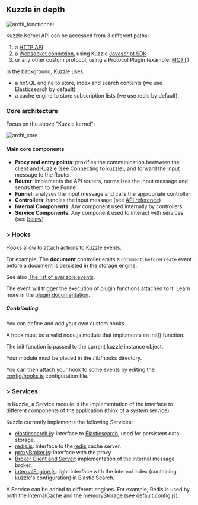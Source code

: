 ## Kuzzle in depth

![archi_fonctionnal](./images/global-overview.png)

Kuzzle Kernel API can be accessed from 3 different paths:

1. a [HTTP API](http://kuzzle.io/document/api-reference/?http)
2. a [Websocket connexion](/api-reference/?websocket), using Kuzzle [Javascript SDK](http://kuzzle.io/documentation/sdk-reference)
3. or any other custom protocol, using a Protocol Plugin (example: [MQTT](/api-reference/?mqtt))

In the background, Kuzzle uses:

* a noSQL engine to store, index and search contents (we use Elasticsearch by default).
* a cache engine to store subscription lists (we use redis by default).

### Core architecture

Focus on the above "Kuzzle kernel":

![archi_core](./images/core-architecture.png)

#### Main core components

* **Proxy and entry points**: proxifies the communication beetween the client and Kuzzle (see [Connecting to kuzzle](/api-reference/#connecting-to-kuzzle)), and forward the input message to the Router.
* **Router**: implements the API routers, normalizes the input message and sends them to the Funnel
* **Funnel**: analyses the input message and calls the appropriate controller
* **Controllers**: handles the input message (see [API reference](/api-reference))
* **Internal Components**: Any component used internally by controllers
* **Service Components**: Any component used to interact with services (see [below](#gt-services))


### > Hooks

Hooks allow to attach actions to Kuzzle events.

For example, The **document** controller emits a `document:beforeCreate` event before a document is persisted in the storage engine.

See also [The list of available events](#kuzzle-events-list).

The event will trigger the execution of plugin functions attached to it.
Learn more in the [plugin documentation](#plugins).

##### Contributing

You can define and add your own custom hooks.

A hook must be a valid node.js module that implements an init() function.

The init function is passed to the current kuzzle instance object.

Your module must be placed in the /lib/hooks directory.

You can then attach your hook to some events by editing the [config/hooks.js](https://github.com/kuzzleio/kuzzle/blob/master/lib/config/hooks.js) configuration file.

### > Services


In Kuzzle, a Service module is the implementation of the interface to different components of the application (think of a *system* service).

Kuzzle currently implements the following Services:

* [elasticsearch.js](https://github.com/kuzzleio/kuzzle/blob/master/lib/services/elasticsearch.js): interface to [Elasticsearch](https://www.elastic.co/products/elasticsearch), used for persistent data storage.
* [redis.js](https://github.com/kuzzleio/kuzzle/blob/master/lib/services/redis.js): interface to the [redis](http://redis.io) cache server.
* [proxyBroker.js](https://github.com/kuzzleio/kuzzle/blob/master/lib/services/proxyBroker.js): interface with the proxy.
* [Broker Client and Server](https://github.com/kuzzleio/kuzzle/blob/master/lib/services/broker): implementation of the internal message broker.
* [internalEngine.js](https://github.com/kuzzleio/kuzzle/blob/master/lib/services/internalEngine.js): light interface with the internal index (containing kuzzle's configuration) in Elastic Search.


A Service can be added to different engines. For example, Redis is used by both the internalCache and the memoryStorage (see [default.config.js](https://github.com/kuzzleio/kuzzle/blob/master/default.config.js)).


